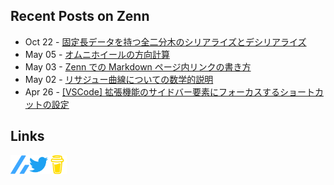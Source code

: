 ## Recent Posts on Zenn

<!-- feed start -->
- Oct 22 - [固定長データを持つ全二分木のシリアライズとデシリアライズ](https://zenn.dev/k_kuroguro/articles/5baee620d0ffbd)
- May 05 - [オムニホイールの方向計算](https://zenn.dev/k_kuroguro/articles/2653b3d92536da)
- May 03 - [Zenn での Markdown ページ内リンクの書き方](https://zenn.dev/k_kuroguro/articles/759fefb5b07667)
- May 02 - [リサジュー曲線についての数学的説明](https://zenn.dev/k_kuroguro/articles/b73e4e6e3d2c13)
- Apr 26 - [[VSCode] 拡張機能のサイドバー要素にフォーカスするショートカットの設定](https://zenn.dev/k_kuroguro/articles/539ae5f178ca8f)
<!-- feed end -->

## Links

[<img align="left" alt="Linl to my Zenn account" width="30px" src="images/zenn.svg"/>](https://zenn.dev/k_kuroguro)
[<img align="left" alt="Link to my Twitter account" width="30px" src="images/twitter.svg"/>](https://twitter.com/k_kuroguro)
[<img align="left" alt="Link to my Buy Me A Coffee account" width="30px" src="images/buy_me_a_coffee.svg"/>](https://buymeacoffee.com/kkuroguro)
